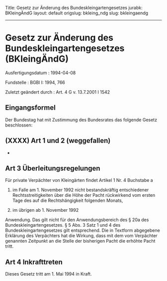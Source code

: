 Title: Gesetz zur Änderung des Bundeskleingartengesetzes
jurabk: BKleingÄndG
layout: default
origslug: bkleing_ndg
slug: bkleingaendg

---

# Gesetz zur Änderung des Bundeskleingartengesetzes (BKleingÄndG)

Ausfertigungsdatum
:   1994-04-08

Fundstelle
:   BGBl I: 1994, 766

Zuletzt geändert durch
:   Art. 4 G v. 13.7.2001 I 1542


## Eingangsformel

Der Bundestag hat mit Zustimmung des Bundesrates das folgende Gesetz
beschlossen:


## (XXXX) Art 1 und 2 (weggefallen)

-


## Art 3 Überleitungsregelungen

Für private Verpächter von Kleingärten findet Artikel 1 Nr. 4
Buchstabe a

1.  im Falle am 1. November 1992 nicht bestandskräftig entschiedener
    Rechtsstreitigkeiten über die Höhe der Pacht rückwirkend vom ersten
    Tage des auf die Rechtshängigkeit folgenden Monats,


2.  im übrigen ab 1. November 1992



Anwendung. Das gilt nicht für den Anwendungsbereich des § 20a des
Bundeskleingartengesetzes. § 5 Abs. 3 Satz 1 und 4 des
Bundeskleingartengesetzes gilt entsprechend. Die in Textform
abgegebene Erklärung des Verpächters hat die Wirkung, dass mit dem vom
Verpächter genannten Zeitpunkt an die Stelle der bisherigen Pacht die
erhöhte Pacht tritt.


## Art 4 Inkrafttreten

Dieses Gesetz tritt am 1. Mai 1994 in Kraft.

